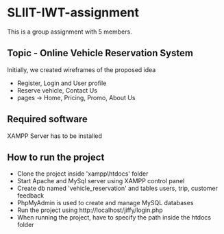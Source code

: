 # SLIIT-IWT-assignment
This is a group assignment with 5 members.

## Topic - Online Vehicle Reservation System
Initially, we created wireframes of the proposed idea
- Register, Login and User profile
- Reserve vehicle, Contact Us
- pages -> Home, Pricing, Promo, About Us

## Required software
XAMPP Server has to be installed

## How to run the project
- Clone the project inside 'xampp\htdocs' folder
- Start Apache and MySql server using XAMPP control panel
- Create db named 'vehicle_reservation' and tables users, trip, customer feedback
- PhpMyAdmin is used to create and manage MySQL databases
- Run the project using http://localhost/jiffy/login.php
- When running the project, have to specify the path inside the htdocs folder
